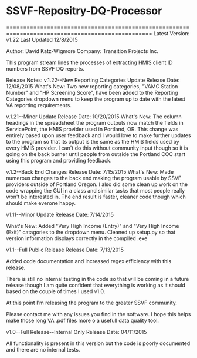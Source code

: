 # SSVF-Repositry-DQ-Processor
=================================================================================================
Latest Version: v1.22
Last Updated 12/8/2015

Author: David Katz-Wigmore
Company: Transition Projects Inc.

This program stream lines the processes of extracting HMIS client ID numbers from SSVF DQ reports.

Release Notes:
v.1.22--New Reporting Categories Update
Release Date: 12/08/2015
  What's New:
    Two new reporting categories, "VAMC Station Number" and "HP Screening Score", have been added to the Reporting
    Categories dropdown menu to keep the program up to date with the latest VA reporting requirements.

v.1.21--Minor Update
Release Date: 10/20/2015
  What's New:
      The column headings in the spreadsheet the program outputs now match the fields in ServicePoint, the HMIS 
      provider used in Portland, OR.  This change was entirely based upon user feedback and I would love to make 
      further updates to the program so that its output is the same as the HMIS fields used by every HMIS provider.  I
      can't do this without community input though so it is going on the back burner until people from outside the 
      Portland COC start using this program and providing feedback.

v.1.2--Back End Changes
Release Date: 7/15/2015
  What's New:
    Made numerous changes to the back end making the program usable by SSVF providers outside of Portland Oregon.
    I also did some clean up work on the code wrapping the GUI in a class and similar tasks that most people really 
    won't be interested in.  The end result is faster, cleaner code though which should make everone happy.

v1.11--Minor Update
Release Date: 7/14/2015

  What's New:
    Added "Very High Income (Entry)" and "Very High Income (Exit)" catagories to the dropdown menu.
    Cleaned up setup.py so that version information displays correctly in the compiled .exe

v1.1--Full Public Release
Release Date: 7/13/2015

  Added code documentation and increased regex efficiency with this release.
  
  There is still no internal testing in the code so that will be coming in a future release though I am quite
  confident that everything is working as it should based on the couple of times I used v1.0.
  
  At this point I'm releasing the program to the greater SSVF community.
  
  Please contact me with any issues you find in the software.  I hope this helps make those long VA .pdf files more o
  a usefull data quality tool.

v1.0--Full Release--Internal Only
Release Date: 04/11/2015

  All functionality is present in this version but the code is poorly documented and there are no internal tests.
  
